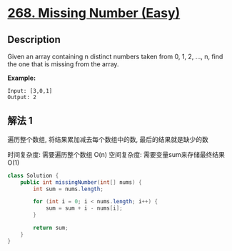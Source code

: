 # [268. Missing Number (Easy)](https://leetcode.com/problems/middle-of-the-linked-list/)

## Description


Given an array containing n distinct numbers taken from 0, 1, 2, ..., n, find the one that is missing from the array.

**Example:**

```
Input: [3,0,1]
Output: 2
```


## 解法 1

遍历整个数组, 将结果累加减去每个数组中的数, 最后的结果就是缺少的数

时间复杂度: 需要遍历整个数组 O(n)
空间复杂度: 需要变量sum来存储最终结果 O(1)
```java
class Solution {
    public int missingNumber(int[] nums) {
        int sum = nums.length;

        for (int i = 0; i < nums.length; i++) {
            sum = sum + i - nums[i];
        }

        return sum;
    }
}


```


